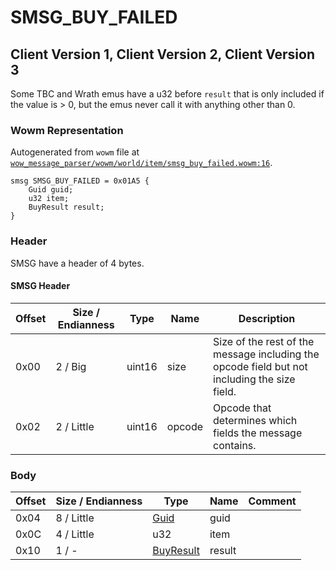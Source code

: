# SMSG_BUY_FAILED

## Client Version 1, Client Version 2, Client Version 3

Some TBC and Wrath emus have a u32 before `result` that is only included if the value is > 0, but the emus never call it with anything other than 0.

### Wowm Representation

Autogenerated from `wowm` file at [`wow_message_parser/wowm/world/item/smsg_buy_failed.wowm:16`](https://github.com/gtker/wow_messages/tree/main/wow_message_parser/wowm/world/item/smsg_buy_failed.wowm#L16).
```rust,ignore
smsg SMSG_BUY_FAILED = 0x01A5 {
    Guid guid;
    u32 item;
    BuyResult result;
}
```
### Header

SMSG have a header of 4 bytes.

#### SMSG Header

| Offset | Size / Endianness | Type   | Name   | Description |
| ------ | ----------------- | ------ | ------ | ----------- |
| 0x00   | 2 / Big           | uint16 | size   | Size of the rest of the message including the opcode field but not including the size field.|
| 0x02   | 2 / Little        | uint16 | opcode | Opcode that determines which fields the message contains.|

### Body

| Offset | Size / Endianness | Type | Name | Comment |
| ------ | ----------------- | ---- | ---- | ------- |
| 0x04 | 8 / Little | [Guid](../types/packed-guid.md) | guid |  |
| 0x0C | 4 / Little | u32 | item |  |
| 0x10 | 1 / - | [BuyResult](buyresult.md) | result |  |

